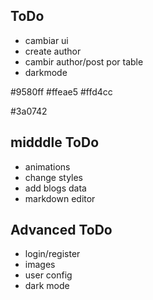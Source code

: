 ## ToDo

<!-- - single Post -->
<!-- - author page -->
<!-- - new navigation style -->
<!-- - arreglar main posts -->
<!-- - empty data component -->
<!-- - dashboard funtional -->
<!-- - categories count -->
<!-- - new nav  -->
<!-- . change names and controllers -->
- cambiar ui
- create author
- cambir author/post por table
- darkmode

#9580ff
#ffeae5
#ffd4cc

#3a0742

## midddle ToDo

- animations
- change styles
- add blogs data
- markdown editor

## Advanced ToDo

- login/register
- images
- user config
- dark mode